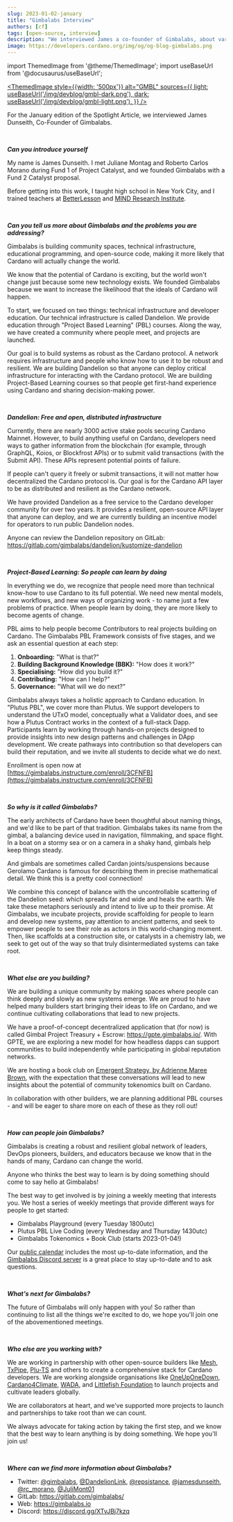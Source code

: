 ```yaml
---
slug: 2023-01-02-january
title: "Gimbalabs Interview"
authors: [cf]
tags: [open-source, interview]
description: "We interviewed James a co-founder of Gimbalabs, about various projects they are building, such as Dandelion, and how they contribute to the Cardano ecosystem."
image: https://developers.cardano.org/img/og/og-blog-gimbalabs.png
---
```


import ThemedImage from '@theme/ThemedImage';
import useBaseUrl from '@docusaurus/useBaseUrl';

 [<ThemedImage
style={{width: '500px'}}
alt="GMBL"
sources={{
    light: useBaseUrl('/img/devblog/gmbl-dark.png'),
    dark: useBaseUrl('/img/devblog/gmbl-light.png'),
  }}
/>](https://gimbalabs.com/)

For the January edition of the Spotlight Article, we interviewed James Dunseith, Co-Founder of Gimbalabs.


<br />

**_Can you introduce yourself_**

My name is James Dunseith. I met Juliane Montag and Roberto Carlos Morano during Fund 1 of Project Catalyst, and we founded Gimbalabs with a Fund 2 Catalyst proposal.

Before getting into this work, I taught high school in New York City, and I trained teachers at [BetterLesson](https://betterlesson.com/) and [MIND Research Institute](https://www.mindresearch.org/).


<br />

**_Can you tell us more about Gimbalabs and the problems you are addressing?_**

Gimbalabs is building community spaces, technical infrastructure, educational programming, and open-source code, making it more likely that Cardano will actually change the world.

We know that the potential of Cardano is exciting, but the world won't change just because some new technology exists. We founded Gimbalabs because we want to increase the likelihood that the ideals of Cardano will happen.

To start, we focused on two things: technical infrastructure and developer education. Our technical infrastructure is called Dandelion. We provide education through "Project Based Learning" (PBL) courses. Along the way, we have created a community where people meet, and projects are launched.

Our goal is to build systems as robust as the Cardano protocol. A network requires infrastructure and people who know how to use it to be robust and resilient. We are building Dandelion so that anyone can deploy critical infrastructure for interacting with the Cardano protocol. We are building Project-Based Learning courses so that people get first-hand experience using Cardano and sharing decision-making power.


<!-- truncate -->
<br />

**_Dandelion: Free and open, distributed infrastructure_**

Currently, there are nearly 3000 active stake pools securing Cardano Mainnet. However, to build anything useful on Cardano, developers need ways to gather information from the blockchain (for example, through GraphQL, Koios, or Blockfrost APIs) or to submit valid transactions (with the Submit API). These APIs represent potential points of failure. 

If people can't query it freely or submit transactions, it will not matter how decentralized the Cardano protocol is. Our goal is for the Cardano API layer to be as distributed and resilient as the Cardano network.

We have provided Dandelion as a free service to the Cardano developer community for over two years. It provides a resilient, open-source API layer that anyone can deploy, and we are currently building an incentive model for operators to run public Dandelion nodes.

Anyone can review the Dandelion repository on GitLab: https://gitlab.com/gimbalabs/dandelion/kustomize-dandelion


<br />

**_Project-Based Learning: So people can learn by doing_**

In everything we do, we recognize that people need more than technical know-how to use Cardano to its full potential. We need new mental models, new workflows, and new ways of organizing work - to name just a few problems of practice. When people learn by doing, they are more likely to become agents of change.

PBL aims to help people become Contributors to real projects building on Cardano. The Gimbalabs PBL Framework consists of five stages, and we ask an essential question at each step:

1. **Onboarding:** "What is that?"
2. **Building Background Knowledge (BBK):** "How does it work?"
3. **Specialising:** "How did you build it?"
4. **Contributing:** "How can I help?"
5. **Governance:** "What will we do next?"

Gimbalabs always takes a holistic approach to Cardano education. In "Plutus PBL", we cover more than Plutus. We support developers to understand the UTxO model, conceptually what a Validator does, and see how a Plutus Contract works in the context of a full-stack Dapp. Participants learn by working through hands-on projects designed to provide insights into new design patterns and challenges in DApp development. We create pathways into contribution so that developers can build their reputation, and we invite all students to decide what we do next.

Enrollment is open now at [https://gimbalabs.instructure.com/enroll/3CFNFB](https://gimbalabs.instructure.com/enroll/3CFNFB) 


<br />

**_So why is it called Gimbalabs?_**

The early architects of Cardano have been thoughtful about naming things, and we'd like to be part of that tradition. Gimbalabs takes its name from the gimbal, a balancing device used in navigation, filmmaking, and space flight. In a boat on a stormy sea or on a camera in a shaky hand, gimbals help keep things steady. 

And gimbals are sometimes called Cardan joints/suspensions because Gerolamo Cardano is famous for describing them in precise mathematical detail. We think this is a pretty cool connection!

We combine this concept of balance with the uncontrollable scattering of the Dandelion seed: which spreads far and wide and heals the earth. We take these metaphors seriously and intend to live up to their promise. At Gimbalabs, we incubate projects, provide scaffolding for people to learn and develop new systems, pay attention to ancient patterns, and seek to empower people to see their role as actors in this world-changing moment. Then, like scaffolds at a construction site, or catalysts in a chemistry lab, we seek to get out of the way so that truly disintermediated systems can take root.


<br />

**_What else are you building?_**

We are building a unique community by making spaces where people can think deeply and slowly as new systems emerge. We are proud to have helped many builders start bringing their ideas to life on Cardano, and we continue cultivating collaborations that lead to new projects.

We have a proof-of-concept decentralized application that (for now) is called Gimbal Project Treasury + Escrow: https://gpte.gimbalabs.io/. With GPTE, we are exploring a new model for how headless dapps can support communities to build independently while participating in global reputation networks.

We are hosting a book club on [Emergent Strategy, by Adrienne Maree Brown](https://www.akpress.org/emergentstrategy.html), with the expectation that these conversations will lead to new insights about the potential of community tokenomics built on Cardano.

In collaboration with other builders, we are planning additional PBL courses - and will be eager to share more on each of these as they roll out!


<br />

**_How can people join Gimbalabs?_**

Gimbalabs is creating a robust and resilient global network of leaders, DevOps pioneers, builders, and educators because we know that in the hands of many, Cardano can change the world.

Anyone who thinks the best way to learn is by doing something should come to say hello at Gimbalabs!

The best way to get involved is by joining a weekly meeting that interests you. We host a series of weekly meetings that provide different ways for people to get started:
- Gimbalabs Playground (every Tuesday 1800utc)
- Plutus PBL Live Coding (every Wednesday and Thursday 1430utc)
- Gimbalabs Tokenomics + Book Club (starts 2023-01-04!)

Our [public calendar](https://gimbalabs.com/calendar) includes the most up-to-date information, and the [Gimbalabs Discord server](https://discord.gg/XTvJBj7kzq) is a great place to stay up-to-date and to ask questions.


<br />

**_What's next for Gimbalabs?_**

The future of Gimbalabs will only happen with you! So rather than continuing to list all the things we're excited to do, we hope you'll join one of the abovementioned meetings.


<br />

**_Who else are you working with?_**

We are working in partnership with other open-source builders like [Mesh](https://meshjs.dev/), [TxPipe](https://txpipe.io/), [Plu-TS](https://github.com/HarmonicLabs/plu-ts) and others to create a comprehensive stack for Cardano developers. We are working alongside organisations like [OneUpOneDown](https://oneuponedown.org/), [Cardano4Climate](https://cardano4climate.com/), [WADA](https://wada.org), and [Littlefish Foundation](https://littlefish.foundation/) to launch projects and cultivate leaders globally.

We are collaborators at heart, and we've supported more projects to launch and partnerships to take root than we can count. 

We always advocate for taking action by taking the first step, and we know that the best way to learn anything is by doing something. We hope you'll join us!


<br />

**_Where can we find more information about Gimbalabs?_**

- Twitter: [@gimbalabs](https://twitter.com/gimbalabs), [@DandelionLink](https://twitter.com/DandelionLink),  [@repsistance](https://twitter.com/repsistance), [@jamesdunseith](https://twitter.com/jamesdunseith), [@rc_morano](https://twitter.com/rc_morano), [@JuliMont01](https://twitter.com/JuliMont01)
- GitLab: https://gitlab.com/gimbalabs/
- Web: https://gimbalabs.io 
- Discord: https://discord.gg/XTvJBj7kzq 
